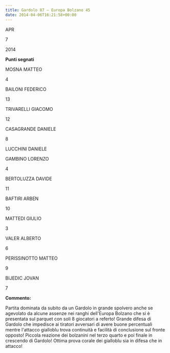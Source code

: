 ```yaml
---
title: Gardolo 87 – Europa Bolzano 45
date: 2014-04-06T16:21:58+00:00
---
```

APR

7

2014

**Punti segnati**

MOSNA MATTEO

4

BAILONI FEDERICO

13

TRIVARELLI GIACOMO

12

CASAGRANDE DANIELE

8

LUCCHINI DANIELE

GAMBINO LORENZO

4

BERTOLUZZA DAVIDE

11

BAFTIRI ARBEN

10

MATTEDI GIULIO

3

VALER ALBERTO

6

PERISSINOTTO MATTEO

9

BIJEDIC JOVAN

7

**Commento:**

Partita dominata da subito da un Gardolo in grande spolvero anche se agevolato da alcune assenze nei ranghi dell'Europa Bolzano che si è presentata sul parquet con soli 8 giocatori a referto! Grande difesa di Gardolo che impedisce ai tiratori avversari di avere buone percentuali mentre l'attacco gialloblu trova continuità e facilità di conclusione sul fronte opposto! Piccola reazione dei bolzanini nel terzo quarto e poi finale in crescendo di Gardolo! Ottima prova corale dei gialloblu sia in difesa che in attacco!